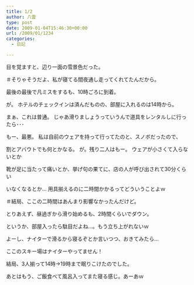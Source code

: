 ```yaml
---
title: 1/2
author: 八雲
type: post
date: 2009-01-04T15:46:30+00:00
url: /2009/01/1234
categories:
  - 日記

---
```

目を覚ますと、辺り一面の雪景色だった。
  
＃そりゃそうだよ、私が寝てる間夜通し走ってくれてたんだから。

最後の最後で凡ミスをするも、10時ごろに到着。
  
が。 ホテルのチェックインは済んだものの、部屋に入れるのは14時から。
  
まぁ、これは普通。 じゃあ滑りましょうっていうんで道具をレンタルしに行ったら･･･
  
もー、最悪。 私は自前のウェアを持って行ってたのと、スノボだったので、
  
割とアバウトでも何とかなる。 が。残り二人はもー。 ウェアが小さくて入らないとか
  
靴が足に当たって痛いとか、挙げ句の果てに、店の人が呼び出されて30分くらい
  
いなくなるとか… 用具揃えるのに二時間かかるってどういうことよｗ
  
＃結局、ここの二時間はあんまり影響なかったんだけど。

とりあえず、昼過ぎから滑り始めるも、2時間くらいでダウン。
  
というか、部屋入ったら駄目だよね…。もう立ち上がれないｗ
  
よーし、ナイターで滑るから寝るぞとか言いつつ、おきてみたら…
  
ここのスキー場はナイターやってません！

結局、3人揃って14時→19時まで眠りこけたのでした。
  
あとはもう、ご飯食べて風呂入ってまた寝る感じ。あーあｗ